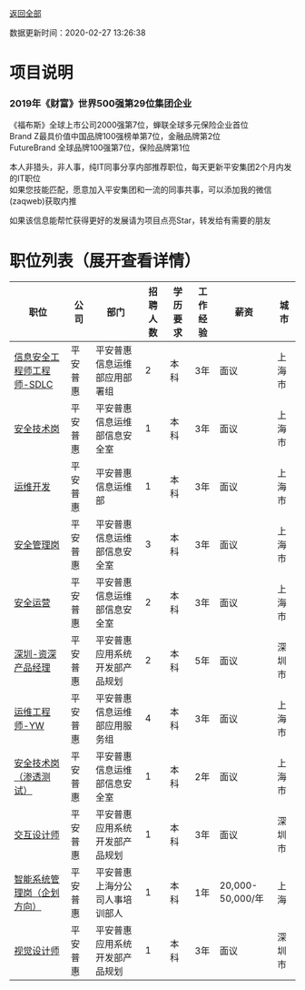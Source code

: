 [返回全部](https://github.com/zaqweb/PA-IT-JOBS/)

数据更新时间：2020-02-27 13:26:38
# 项目说明

### 2019年《财富》世界500强第29位集团企业
《福布斯》全球上市公司2000强第7位，蝉联全球多元保险企业首位  
Brand Z最具价值中国品牌100强榜单第7位，金融品牌第2位  
FutureBrand 全球品牌100强第7位，保险品牌第1位

本人非猎头，非人事，纯IT同事分享内部推荐职位，每天更新平安集团2个月内发的IT职位  
如果您技能匹配，愿意加入平安集团和一流的同事共事，可以添加我的微信(zaqweb)获取内推 

如果该信息能帮忙获得更好的发展请为项目点亮Star，转发给有需要的朋友
# 职位列表（展开查看详情）

|职位|公司|部门|招聘人数|学历要求|工作经验|薪资|城市|
|---|---|---|---|---|---|---|---|
|[信息安全工程师工程师-SDLC](../detail/3C7E377269004483A1CC11A9C56D641E.md)|平安普惠|平安普惠信息运维部应用部署组|2|本科|3年|面议|上海市|
|[安全技术岗](../detail/5b2c91059594579c5018dc6a.md)|平安普惠|平安普惠信息运维部信息安全室|1|本科|3年|面议|上海市|
|[运维开发](../detail/0CA65F87C977400C9B07D0C36CB73626.md)|平安普惠|平安普惠信息运维部|1|本科|3年|面议|上海市|
|[安全管理岗](../detail/5b2c919e9594579c5018dc6b.md)|平安普惠|平安普惠信息运维部信息安全室|3|本科|3年|面议|上海市|
|[安全运营](../detail/5b2c8ff68d7439954dbb7ec4.md)|平安普惠|平安普惠信息运维部信息安全室|2|本科|3年|面议|上海市|
|[深圳-资深产品经理](../detail/691EABCC407E41D7AB8CF7A667F103B4.md)|平安普惠|平安普惠应用系统开发部产品规划|2|本科|5年|面议|深圳市|
|[运维工程师-YW](../detail/B44388F0DF574FEC811B6BBB207E07DE.md)|平安普惠|平安普惠信息运维部应用服务组|4|本科|3年|面议|上海市|
|[安全技术岗（渗透测试）](../detail/7D64D234F19741C7B21DCB822D1107D9.md)|平安普惠|平安普惠信息运维部信息安全室|1|本科|2年|面议|上海市|
|[交互设计师](../detail/C0468D42710D49A4B33930133DBE5EB9.md)|平安普惠|平安普惠应用系统开发部产品规划|1|本科|3年|面议|深圳市|
|[智能系统管理岗（企划方向）](../detail/83FC51BF0CB04A11BF678C422C941B61.md)|平安普惠|平安普惠上海分公司人事培训部人|1|本科|1年|20,000-50,000/年|上海|
|[视觉设计师](../detail/94ECFC36178E4CA9B053C45A0CFAAD63.md)|平安普惠|平安普惠应用系统开发部产品规划|1|本科|3年|面议|深圳市|




